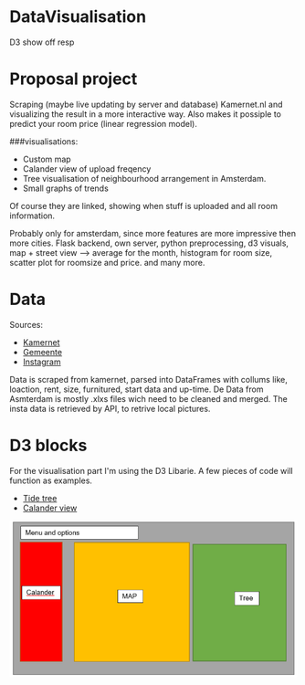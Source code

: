 # DataVisualisation
D3 show off resp


# Proposal project

Scraping (maybe live updating by server and database) Kamernet.nl and visualizing the result in a more interactive way.
Also makes it  possiple to predict your room price (linear regression model).

###visualisations:
 * Custom map
 * Calander view of upload freqency
 * Tree visualisation of neighbourhood arrangement in Amsterdam.
 * Small graphs of trends


Of course they are linked, showing when stuff is uploaded and all room information.

Probably only for amsterdam, since more features are more impressive then more cities. Flask backend, own server, python preprocessing, d3 visuals, map + street view --> average for the month, histogram for room size, scatter plot for roomsize and price. and many more.


# Data

Sources:
* [Kamernet](https://kamernet.nl/)
* [Gemeente](http://data.amsterdam/)
* [Instagram](https://www.instagram.com/developer/)

Data is scraped from kamernet, parsed into DataFrames with collums like, loaction, rent, size, furnitured, start data and up-time.
De Data from Asmterdam is mostly .xlxs files wich need to be cleaned and merged.
The insta data is retrieved by API, to retrive local pictures.

# D3 blocks

For the visualisation part I'm using the D3 Libarie. A few pieces of code will function as examples.
* [Tide tree](https://observablehq.com/@d3/tidy-tree)
* [Calander view](http://bl.ocks.org/oyyd/859fafc8122977a3afd6)

![Screenshot](CAPTURE.png)

